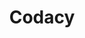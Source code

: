 ---
blog: https://www.codacy.com/blog
codehost: https://github.com/codacy
guide: https://www.codacy.com/landing-page-assets/images/codacy-logo.svg
linkedin: https://linkedin.com/company/codacy
logohandle: codacy
sort: codacy
title: Codacy
twitter: https://x.com/codacy
website: https://www.codacy.com/
---